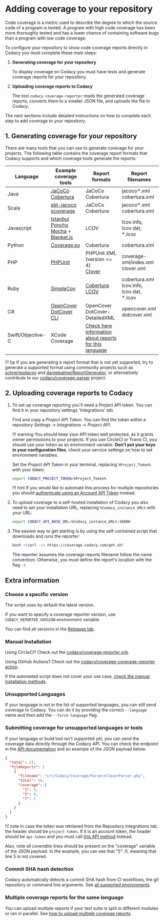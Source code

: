 # Adding coverage to your repository

Code coverage is a metric used to describe the degree to which the source code of a program is tested. A program with high code coverage has been more thoroughly tested and has a lower chance of containing software bugs than a program with low code coverage.

To configure your repository to show code coverage reports directly in Codacy you must complete these main steps:

1.  **Generating coverage for your repository**

    To display coverage on Codacy you must have tests and generate coverage reports for your repository.

1.  **Uploading coverage reports to Codacy**

    The tool `codacy-coverage-reporter` reads the generated coverage reports, converts them to a smaller JSON file, and uploads the file to Codacy.

The next sections include detailed instructions on how to complete each step to add coverage to your repository.

## 1. Generating coverage for your repository

There are many tools that you can use to generate coverage for your projects. The following table contains the coverage report formats that Codacy supports and which coverage tools generate the reports:

| Language          | Example coverage tools                                                                                                                                                                        | Report formats                                                                                                                 | Report filenames                               |
| ----------------- | --------------------------------------------------------------------------------------------------------------------------------------------------------------------------------------------- | ------------------------------------------------------------------------------------------------------------------------------ | ---------------------------------------------- |
| Java              | [JaCoCo](http://eclemma.org/jacoco/)<br/>[Cobertura](http://cobertura.github.io/cobertura/)                                                                                                   | JaCoCo<br/>Cobertura                                                                                                           | jacoco\*.xml<br/>cobertura.xml                 |
| Scala             | [sbt-jacoco](https://www.scala-sbt.org/sbt-jacoco/)<br/>[scoverage](http://scoverage.org/)                                                                                                    | JaCoCo<br/>Cobertura                                                                                                           | jacoco\*.xml<br/>cobertura.xml                 |
| Javascript        | [Istanbul](https://github.com/gotwarlost/istanbul)<br/>[Poncho](https://github.com/deepsweet/poncho)<br/>[Mocha](http://mochajs.org/) + [Blanket.js](https://github.com/alex-seville/blanket) | LCOV                                                                                                                           | lcov.info, lcov.dat, \*.lcov                   |
| Python            | [Coverage.py](https://coverage.readthedocs.io/en/coverage-5.0.3/)                                                                                                                             | Cobertura                                                                                                                      | cobertura.xml                                  |
| PHP               | [PHPUnit](https://phpunit.readthedocs.io/en/8.5/code-coverage-analysis.html)                                                                                                                  | PHPUnit XML (version &lt;= 4)<br/>[Clover](https://confluence.atlassian.com/clover/using-clover-for-php-420973033.html)        | coverage-xml/index.xml<br/>clover.xml          |
| Ruby              | [SimpleCov](https://github.com/colszowka/simplecov)                                                                                                                                           | [Cobertura](https://github.com/dashingrocket/simplecov-cobertura)<br/>[LCOV](https://github.com/fortissimo1997/simplecov-lcov) | cobertura.xml<br/>lcov.info, lcov.dat, \*.lcov |
| C#                | [OpenCover](https://github.com/OpenCover/opencover)<br/>[DotCover CLI](https://www.jetbrains.com/dotcover/)                                                                                   | OpenCover<br/>DotCover-DetailedXML                                                                                             | opencover.xml<br/>dotcover.xml                 |
| Swift/Objective-C | XCode Coverage                                                                                                                                                                                | [Check here information about reports for this language](troubleshooting/swift-objectivec.md)                                  |                                                |

!!! tip
    If you are generating a report format that is not yet supported, try to generate a supported format using community projects such as [schrej/godacov](https://github.com/schrej/godacov) and [danielpalme/ReportGenerator](https://github.com/danielpalme/ReportGenerator), or alternatively contribute to our [codacy/coverage-parser](https://github.com/codacy/coverage-parser) project.

## 2. Uploading coverage reports to Codacy

1.  To set up coverage reporting you'll need a Project API token. You can find it in your repository settings 'Integrations' tab.

    Find and copy a _Project API Token_. You can find the token within a repository _Settings_ → _Integrations_ → _Project API_.

    !!! warning
        You should keep your API token well protected, as it grants owner permissions to your projects. If you use CircleCI or Travis CI, you should use your token as an environment variable. **Don't put your keys in your configuration files**, check your service settings on how to set environment variables.

    Set the _Project API Token_ in your terminal, replacing `%Project_Token%` with your token:

    ```bash
    export CODACY_PROJECT_TOKEN=%Project_Token%
    ```

    !!! hint
        If you would like to automate this process for multiple repositories you should [authenticate using an Account API Token](advanced/authenticating-using-account-token.md) instead.

1.  To upload coverage to a self-hosted installation of Codacy you also need to set your installation URL, replacing `%Codacy_instance_URL%` with your URL:

    ```bash
    export CODACY_API_BASE_URL=%Codacy_instance_URL%:16006
    ```

1.  The easiest way to get starting is by using the self-contained script that downloads and runs the reporter:

    ```bash
    bash <(curl -Ls https://coverage.codacy.com/get.sh)
    ```

    The reporter assumes the coverage reports filename follow the name convention. Otherwise, you must define the report's location with the flag `-r`.

## Extra information

### Choose a specific version

The script uses by default the latest version.

If you want to specify a coverage reporter version, use `CODACY_REPORTER_VERSION` environment variable.

You can find all versions in the [Releases tab](https://github.com/codacy/codacy-coverage-reporter/releases).

### Manual Installation

Using CircleCI? Check out the [codacy/coverage-reporter orb](advanced/installation-methods.md#circleci-orb).

Using GitHub Actions? Check out the [codacy/coverage-coverage-reporter action](https://github.com/codacy/codacy-coverage-reporter-action#codacy-coverage-reporter-action).

If the automated script does not cover your use case, [check the manual installation methods](advanced/installation-methods.md#manually-downloading-the-native-binary).

### Unsupported Languages

If your language is not in the list of supported languages, you can still send coverage to Codacy. You can do it by providing the correct `--language` name and then add the `--force-language` flag.

### Submitting coverage for unsupported languages or tools

If your language or build tool isn't supported yet, you can send the coverage data directly through the Codacy API. You can check the endpoint in the [API documentation](https://api.codacy.com/swagger#savecoverage) and an example of the JSON payload below.

```json
{
  "total": 23,
  "fileReports": [
    {
      "filename": "src/Codacy/Coverage/Parser/CloverParser.php",
      "total": 54,
      "coverage": {
        "3": 3,
        "5": 0,
        "7": 1
      }
    }
  ]
}
```

!!! note
    In case the token was retrieved from the Repository integrations tab, the header should be `project-token`. If it is an account token, the header should be `api-token` and you must call [this API method](https://api.codacy.com/swagger#savecoveragewithprojectname) instead.

Also, note all _coverable_ lines should be present on the "coverage" variable of the JSON payload. In the example, you can see that "5": 0, meaning that line 5 is not covered.

### Commit SHA hash detection

Codacy automatically detects a commit SHA hash from CI workflows, the git repository or command line arguments. See [all supported environments](troubleshooting/commit-detection.md).

### Multiple coverage reports for the same language

You can upload multiple reports if your test suite is split in different modules or ran in parallel. See [how to upload multiple coverage reports](advanced/multiple-reports.md).

